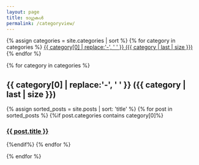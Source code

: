 ```yaml
---
layout: page
title: ടാഗുകൾ
permalink: /categoryview/
---
```

<div>
{% assign categories = site.categories | sort %}
{% for category in categories %}
 <span class="site-tag">
    <a href="#{{ category | first | slugify }}">
            {{ category[0] | replace:'-', ' ' }} ({{ category | last | size }})
    </a>
</span>
{% endfor %}
</div>

<div id="index">

{% for category in categories %}
<a name="{{ category[0] }}"></a><h2>{{ category[0] | replace:'-', ' ' }} ({{ category | last | size }}) </h2>
{% assign sorted_posts = site.posts | sort: 'title' %}
{% for post in sorted_posts %}
{%if post.categories contains category[0]%}

  <h3><a href="{{ site.url }}{{site.baseurl}}{{ post.url }}" title="{{ post.title }}">{{ post.title }}</a></h3>
   

{%endif%}
{% endfor %}

{% endfor %}
</div>
